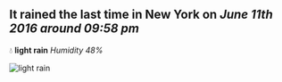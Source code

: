 ## It rained the last time in New York on *June 11th 2016 around 09:58 pm*
💧  **light rain** *Humidity 48%*

![light rain](http://openweathermap.org/img/w/10n.png)
